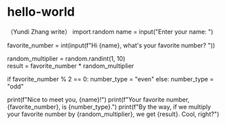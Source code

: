 # hello-world



（Yundi Zhang write）
import random
name = input("Enter your name: ")

favorite_number = int(input(f"Hi {name}, what's your favorite number? "))

random_multiplier = random.randint(1, 10)  
result = favorite_number * random_multiplier

if favorite_number % 2 == 0:
    number_type = "even"
else:
    number_type = "odd"

print(f"Nice to meet you, {name}!")
print(f"Your favorite number, {favorite_number}, is {number_type}.")
print(f"By the way, if we multiply your favorite number by {random_multiplier}, we get {result}. Cool, right?")


